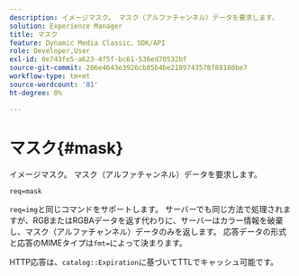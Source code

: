 ```yaml
---
description: イメージマスク。 マスク（アルファチャンネル）データを要求します。
solution: Experience Manager
title: マスク
feature: Dynamic Media Classic、SDK/API
role: Developer,User
exl-id: 0e743fe5-a623-4f5f-bc61-536ed70532bf
source-git-commit: 206e4643e3926cb85b4be2189743578f88180be7
workflow-type: tm+mt
source-wordcount: '81'
ht-degree: 0%

---
```


# マスク{#mask}

イメージマスク。 マスク（アルファチャンネル）データを要求します。

`req=mask`

`req=img`と同じコマンドをサポートします。 サーバーでも同じ方法で処理されますが、RGBまたはRGBAデータを返す代わりに、サーバーはカラー情報を破棄し、マスク（アルファチャンネル）データのみを返します。 応答データの形式と応答のMIMEタイプは`fmt=`によって決まります。

HTTP応答は、`catalog::Expiration`に基づいてTTLでキャッシュ可能です。
